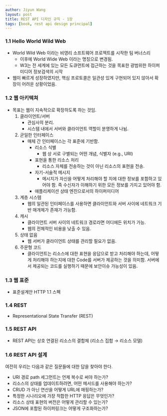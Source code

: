 ```yaml
---
author: Jiyun Wang
layout: post
title: REST API 디자인 규칙 - 1장
tags: [book, rest api design principal]
---
```


### 1.1 Hello World Wild Web
- World Wild Web 이라는 비영리 소프트웨어 프로젝트를 시작한 팀 버너스리
    - 이후에 World Wide Web 이라는 명칭으로 변경됨.
    - W3는 전 세계에 있는 모든 도큐먼트에 접근하는 것을 목표한 광범위한 하이퍼미디어 정보검색의 시작
- 웹이 빠르게 성장하였지만, 핵심 프로토콜은 일관성 있게 구현되어 있지 않아서 확장이 어려운 상황이었음.

### 1.2 웹 아키텍쳐
- 목표는 웹이 지속적으로 확장하도록 하는 것임.
    1. 클라이언트/서버
        - 관심사의 분리.
        - 시스템 내에서 서버와 클라이언트 역할이 분명하게 나뉨.
    2. 균일한 인터페이스
        - 매체 간 인터페이스는 각 표준에 기반함.
            - 리소스 식별
                - 웹 상 서로 구별되는 어떤 개념, 식별자 (e.g., URI)
            - 표현을 통한 리소스 처리
                - 리소스 자체를 전송하는 것이 아닌 리소스의 표현을 전송.
            - 자기-서술적 메시지
                - 메시지가 자신을 어떻게 처리해야 할 지에 대한 정보를 포함하고 있어야 함. 즉 수신자가 이해하기 위한 모든 정보를 가지고 있어야 함.
            - 애플리케이션 상태 엔진으로서의 하이퍼미디어
    3. 계층 시스템
        - 웹의 일관된 인터페이스를 사용하면 클라이언트와 서버 사이에 네트워크 기반 매개체가 존재가 가능함.
    4. 캐시
        - 클라이언트 서버 사이의 네트워크 경로라면 어디에든 위치가 가능.
        - 웹의 전체적인 비용을 낮출 수 있음.
    5. 상태 없음
        - 웹 서버가 클라이언트 상태를 관리할 필요가 없음.
    6. 주문형 코드
        - 클라이언트는 리소스에 대한 표현을 응답으로 받고 처리해야 하는데, 어떻게 처리해야 하는지에 대한 Code를 서버가 제공하는 것을 의미함. 서버에서 제공되는 코드를 실행하기 때문에 보안이슈 가능성이 있음.

### 1.3 웹 표준
- 표준설계안 HTTP 1.1 스펙

### 1.4 REST
- Representational State Transfer (REST)

### 1.5 REST API
- REST API는 상호 연결된 리소스의 결합체 (리소스 집합 → 리소스 모델)

### 1.6 REST API 설계
여전히 우리는 다음과 같은 질문들에 대한 답을 찾아야 한다.
- URI 경로 path 세그먼트는 언제 복수로 써야 하는가?
- 리소스의 상태를 업데이트하려면, 어떤 메서드를 사용해야 하는가?
- CRUD 가 아닌 연산을 어떻게 URL에 매핑하는가?
- 특정한 시나리오에 가장 적합한 HTTP 응답은 무엇인가?
- 리소스 상태 표현의 버전은 어떻게 관리할 수 있는가?
- JSON에 포함된 하이퍼링크는 어떻게 구조화하는가?
    
    

